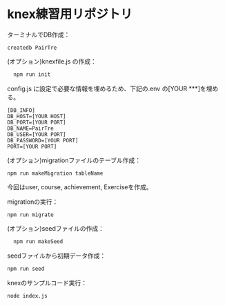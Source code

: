 # knex練習用リポジトリ

ターミナルでDB作成：
```
createdb PairTre
```

(オプション)knexfile.js の作成：
```bash
  npm run init
```
config.js に設定で必要な情報を埋めるため、下記の.env の[YOUR ***]を埋める。

```
[DB_INFO]
DB_HOST=[YOUR HOST]
DB_PORT=[YOUR PORT]
DB_NAME=PairTre
DB_USER=[YOUR PORT]
DB_PASSWORD=[YOUR PORT]
PORT=[YOUR PORT]
```

(オプション)migrationファイルのテーブル作成：
```
npm run makeMigration tableName
```
今回はuser, course, achievement, Exerciseを作成。

migrationの実行：
```
npm run migrate
```

(オプション)seedファイルの作成：
```bash
  npm run makeSeed
```

seedファイルから初期データ作成：

```bash
npm run seed
```

knexのサンプルコード実行：
```bash
node index.js
```
